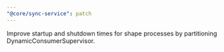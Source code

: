 ```yaml
---
"@core/sync-service": patch
---
```


Improve startup and shutdown times for shape processes by partitioning DynamicConsumerSupervisor.
